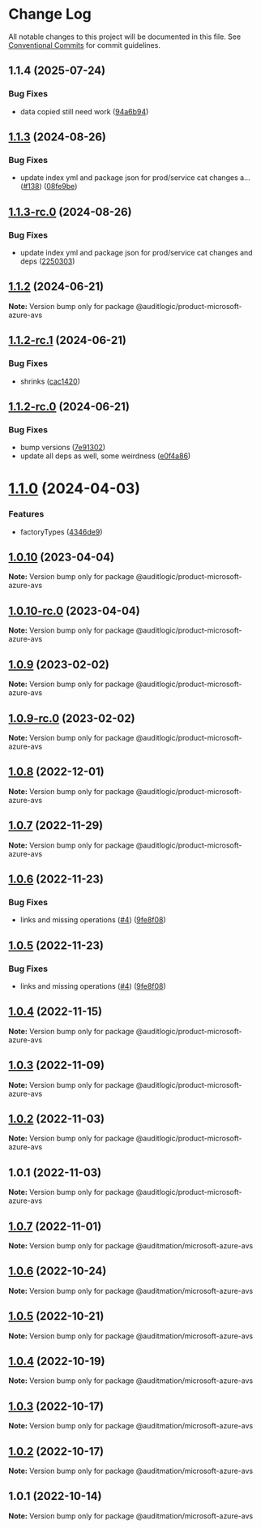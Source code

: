# Change Log

All notable changes to this project will be documented in this file.
See [Conventional Commits](https://conventionalcommits.org) for commit guidelines.

## 1.1.4 (2025-07-24)


### Bug Fixes

* data copied still need work ([94a6b94](https://github.com/zerobias-org/product/commit/94a6b942fb0516367548599d739529536132755a))





## [1.1.3](https://github.com/auditlogic/product/compare/@auditlogic/product-microsoft-azure-avs@1.1.2...@auditlogic/product-microsoft-azure-avs@1.1.3) (2024-08-26)


### Bug Fixes

* update index yml and package json for prod/service cat changes a… ([#138](https://github.com/auditlogic/product/issues/138)) ([08fe9be](https://github.com/auditlogic/product/commit/08fe9beb1c8457462a19bc69caa02e6212d97e1a))





## [1.1.3-rc.0](https://github.com/auditlogic/product/compare/@auditlogic/product-microsoft-azure-avs@1.1.2...@auditlogic/product-microsoft-azure-avs@1.1.3-rc.0) (2024-08-26)


### Bug Fixes

* update index yml and package json for prod/service cat changes and deps ([2250303](https://github.com/auditlogic/product/commit/225030363a363608240135b7ebed386b28f01e4b))





## [1.1.2](https://github.com/auditlogic/product/compare/@auditlogic/product-microsoft-azure-avs@1.1.2-rc.1...@auditlogic/product-microsoft-azure-avs@1.1.2) (2024-06-21)

**Note:** Version bump only for package @auditlogic/product-microsoft-azure-avs





## [1.1.2-rc.1](https://github.com/auditlogic/product/compare/@auditlogic/product-microsoft-azure-avs@1.1.2-rc.0...@auditlogic/product-microsoft-azure-avs@1.1.2-rc.1) (2024-06-21)


### Bug Fixes

* shrinks ([cac1420](https://github.com/auditlogic/product/commit/cac14200fefcd8183ab69fe89a47bd3f70f563e9))





## [1.1.2-rc.0](https://github.com/auditlogic/product/compare/@auditlogic/product-microsoft-azure-avs@1.1.0...@auditlogic/product-microsoft-azure-avs@1.1.2-rc.0) (2024-06-21)


### Bug Fixes

* bump versions ([7e91302](https://github.com/auditlogic/product/commit/7e913023b8b312150ed7762c32fbbe616be71de5))
* update all deps as well, some weirdness ([e0f4a86](https://github.com/auditlogic/product/commit/e0f4a864714e2d3de6bbf3da014d5312fe53be2f))





# [1.1.0](https://github.com/auditlogic/product/compare/@auditlogic/product-microsoft-azure-avs@1.0.10...@auditlogic/product-microsoft-azure-avs@1.1.0) (2024-04-03)


### Features

* factoryTypes ([4346de9](https://github.com/auditlogic/product/commit/4346de92693aee892fccf725338ffc7b80ab182b))





## [1.0.10](https://github.com/auditlogic/product/compare/@auditlogic/product-microsoft-azure-avs@1.0.9...@auditlogic/product-microsoft-azure-avs@1.0.10) (2023-04-04)

**Note:** Version bump only for package @auditlogic/product-microsoft-azure-avs





## [1.0.10-rc.0](https://github.com/auditlogic/product/compare/@auditlogic/product-microsoft-azure-avs@1.0.9...@auditlogic/product-microsoft-azure-avs@1.0.10-rc.0) (2023-04-04)

**Note:** Version bump only for package @auditlogic/product-microsoft-azure-avs





## [1.0.9](https://github.com/auditlogic/product/compare/@auditlogic/product-microsoft-azure-avs@1.0.8...@auditlogic/product-microsoft-azure-avs@1.0.9) (2023-02-02)

**Note:** Version bump only for package @auditlogic/product-microsoft-azure-avs





## [1.0.9-rc.0](https://github.com/auditlogic/product/compare/@auditlogic/product-microsoft-azure-avs@1.0.8...@auditlogic/product-microsoft-azure-avs@1.0.9-rc.0) (2023-02-02)

**Note:** Version bump only for package @auditlogic/product-microsoft-azure-avs





## [1.0.8](https://github.com/auditlogic/product/compare/@auditlogic/product-microsoft-azure-avs@1.0.7...@auditlogic/product-microsoft-azure-avs@1.0.8) (2022-12-01)

**Note:** Version bump only for package @auditlogic/product-microsoft-azure-avs





## [1.0.7](https://github.com/auditlogic/product/compare/@auditlogic/product-microsoft-azure-avs@1.0.6...@auditlogic/product-microsoft-azure-avs@1.0.7) (2022-11-29)

**Note:** Version bump only for package @auditlogic/product-microsoft-azure-avs





## [1.0.6](https://github.com/auditlogic/product/compare/@auditlogic/product-microsoft-azure-avs@1.0.4...@auditlogic/product-microsoft-azure-avs@1.0.6) (2022-11-23)


### Bug Fixes

* links and missing operations ([#4](https://github.com/auditlogic/product/issues/4)) ([9fe8f08](https://github.com/auditlogic/product/commit/9fe8f08fe7c57fdb79f991ac35bd6ac2e7dcad38))





## [1.0.5](https://github.com/auditlogic/product/compare/@auditlogic/product-microsoft-azure-avs@1.0.4...@auditlogic/product-microsoft-azure-avs@1.0.5) (2022-11-23)


### Bug Fixes

* links and missing operations ([#4](https://github.com/auditlogic/product/issues/4)) ([9fe8f08](https://github.com/auditlogic/product/commit/9fe8f08fe7c57fdb79f991ac35bd6ac2e7dcad38))





## [1.0.4](https://github.com/auditlogic/product/compare/@auditlogic/product-microsoft-azure-avs@1.0.3...@auditlogic/product-microsoft-azure-avs@1.0.4) (2022-11-15)

**Note:** Version bump only for package @auditlogic/product-microsoft-azure-avs





## [1.0.3](https://github.com/auditlogic/product/compare/@auditlogic/product-microsoft-azure-avs@1.0.2...@auditlogic/product-microsoft-azure-avs@1.0.3) (2022-11-09)

**Note:** Version bump only for package @auditlogic/product-microsoft-azure-avs





## [1.0.2](https://github.com/auditlogic/product/compare/@auditlogic/product-microsoft-azure-avs@1.0.1...@auditlogic/product-microsoft-azure-avs@1.0.2) (2022-11-03)

**Note:** Version bump only for package @auditlogic/product-microsoft-azure-avs





## 1.0.1 (2022-11-03)

**Note:** Version bump only for package @auditlogic/product-microsoft-azure-avs





## [1.0.7](https://github.com/auditmation/store-content/compare/@auditmation/microsoft-azure-avs@1.0.6...@auditmation/microsoft-azure-avs@1.0.7) (2022-11-01)

**Note:** Version bump only for package @auditmation/microsoft-azure-avs





## [1.0.6](https://github.com/auditmation/store-content/compare/@auditmation/microsoft-azure-avs@1.0.5...@auditmation/microsoft-azure-avs@1.0.6) (2022-10-24)

**Note:** Version bump only for package @auditmation/microsoft-azure-avs





## [1.0.5](https://github.com/auditmation/store-content/compare/@auditmation/microsoft-azure-avs@1.0.4...@auditmation/microsoft-azure-avs@1.0.5) (2022-10-21)

**Note:** Version bump only for package @auditmation/microsoft-azure-avs





## [1.0.4](https://github.com/auditmation/store-content/compare/@auditmation/microsoft-azure-avs@1.0.3...@auditmation/microsoft-azure-avs@1.0.4) (2022-10-19)

**Note:** Version bump only for package @auditmation/microsoft-azure-avs





## [1.0.3](https://github.com/auditmation/store-content/compare/@auditmation/microsoft-azure-avs@1.0.2...@auditmation/microsoft-azure-avs@1.0.3) (2022-10-17)

**Note:** Version bump only for package @auditmation/microsoft-azure-avs





## [1.0.2](https://github.com/auditmation/store-content/compare/@auditmation/microsoft-azure-avs@1.0.1...@auditmation/microsoft-azure-avs@1.0.2) (2022-10-17)

**Note:** Version bump only for package @auditmation/microsoft-azure-avs





## 1.0.1 (2022-10-14)

**Note:** Version bump only for package @auditmation/microsoft-azure-avs
